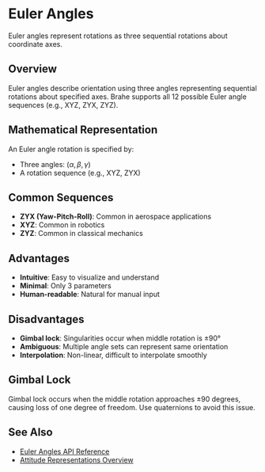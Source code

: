# Euler Angles

Euler angles represent rotations as three sequential rotations about coordinate axes.

## Overview

Euler angles describe orientation using three angles representing sequential rotations about specified axes. Brahe supports all 12 possible Euler angle sequences (e.g., XYZ, ZYX, ZYZ).

## Mathematical Representation

An Euler angle rotation is specified by:

- Three angles: $(\alpha, \beta, \gamma)$
- A rotation sequence (e.g., XYZ, ZYX)

## Common Sequences

- **ZYX (Yaw-Pitch-Roll)**: Common in aerospace applications
- **XYZ**: Common in robotics
- **ZYZ**: Common in classical mechanics

## Advantages

- **Intuitive**: Easy to visualize and understand
- **Minimal**: Only 3 parameters
- **Human-readable**: Natural for manual input

## Disadvantages

- **Gimbal lock**: Singularities occur when middle rotation is ±90°
- **Ambiguous**: Multiple angle sets can represent same orientation
- **Interpolation**: Non-linear, difficult to interpolate smoothly

## Gimbal Lock

Gimbal lock occurs when the middle rotation approaches ±90 degrees, causing loss of one degree of freedom. Use quaternions to avoid this issue.

## See Also

- [Euler Angles API Reference](../../library_api/attitude/euler_angles.md)
- [Attitude Representations Overview](index.md)
